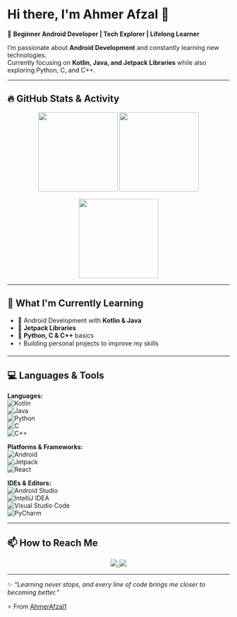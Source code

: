 # Hi there, I'm Ahmer Afzal 👋  

🚀 **Beginner Android Developer | Tech Explorer | Lifelong Learner**  

I’m passionate about **Android Development** and constantly learning new technologies.  
Currently focusing on **Kotlin, Java, and Jetpack Libraries** while also exploring Python, C, and C++.  

---

## 🔥 GitHub Stats & Activity  

<p align="center">
  <img src="https://github-readme-stats.vercel.app/api?username=AhmerAfzal1&show_icons=true&theme=tokyonight&hide_border=true&count_private=true" height="180"/>
  <img src="https://github-readme-streak-stats.herokuapp.com?user=AhmerAfzal1&theme=tokyonight&hide_border=true" height="180"/>
</p>

<p align="center">
  <img src="https://github-readme-stats.vercel.app/api/top-langs/?username=AhmerAfzal1&layout=compact&theme=tokyonight&hide_border=true" height="180"/>
</p>

---

## 🌱 What I'm Currently Learning  
- 📱 Android Development with **Kotlin & Java**  
- 🧩 **Jetpack Libraries**  
- 🐍 **Python, C & C++** basics  
- ⚡ Building personal projects to improve my skills  

---

## 💻 Languages & Tools  

**Languages:**  
![Kotlin](https://img.shields.io/badge/kotlin-%230095D5.svg?style=for-the-badge&logo=kotlin&logoColor=white)  
![Java](https://img.shields.io/badge/java-%23ED8B00.svg?style=for-the-badge&logo=openjdk&logoColor=white)  
![Python](https://img.shields.io/badge/python-%233776AB.svg?style=for-the-badge&logo=python&logoColor=white)  
![C](https://img.shields.io/badge/c-%2300599C.svg?style=for-the-badge&logo=c&logoColor=white)  
![C++](https://img.shields.io/badge/c++-%2300599C.svg?style=for-the-badge&logo=c%2B%2B&logoColor=white)  

**Platforms & Frameworks:**  
![Android](https://img.shields.io/badge/Android-3DDC84?style=for-the-badge&logo=android&logoColor=white)  
![Jetpack](https://img.shields.io/badge/Jetpack%20Libraries-4285F4.svg?style=for-the-badge&logo=android&logoColor=white)  
![React](https://img.shields.io/badge/React-%2302569B.svg?style=for-the-badge&logo=React&logoColor=white)  

**IDEs & Editors:**  
![Android Studio](https://img.shields.io/badge/Android%20Studio-3DDC84.svg?style=for-the-badge&logo=android-studio&logoColor=white)  
![IntelliJ IDEA](https://img.shields.io/badge/IntelliJIDEA-000000.svg?style=for-the-badge&logo=intellij-idea&logoColor=white)  
![Visual Studio Code](https://img.shields.io/badge/Visual%20Studio%20Code-0078d7.svg?style=for-the-badge&logo=visual-studio-code&logoColor=white)  
![PyCharm](https://img.shields.io/badge/PyCharm-000000.svg?style=for-the-badge&logo=pycharm&logoColor=white)  

---

## 📫 How to Reach Me  

<p align="center">
  <a href="mailto:ahmerafzal@yahoo.com">
    <img src="https://img.shields.io/badge/Email-%23EA4335.svg?style=for-the-badge&logo=gmail&logoColor=white" />
  </a>
  <a href="https://github.com/AhmerAfzal1">
    <img src="https://img.shields.io/badge/GitHub-%2312100E.svg?style=for-the-badge&logo=github&logoColor=white" />
  </a>
</p>

---

✨ *“Learning never stops, and every line of code brings me closer to becoming better.”*  

⭐ From [AhmerAfzal1](https://github.com/AhmerAfzal1)
